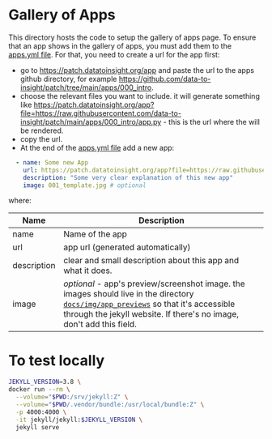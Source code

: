 # Gallery of Apps

This directory hosts the code to setup the gallery of apps page. To ensure that an app shows in the gallery of apps, you must add them to the [apps.yml file](./_data/apps.yml). For that, you need to create a url for the app first:

- go to https://patch.datatoinsight.org/app and paste the url to the apps github directory, for example https://github.com/data-to-insight/patch/tree/main/apps/000_intro.
- choose the relevant files you want to include. it will generate something like https://patch.datatoinsight.org/app?file=https://raw.githubusercontent.com/data-to-insight/patch/main/apps/000_intro/app.py - this is the url where the will be rendered.
- copy the url.
- At the end of the [apps.yml file](./_data/apps.yml) add a new app:

```yml
  - name: Some new App
    url: https://patch.datatoinsight.org/app?file=https://raw.githubusercontent.com/data-to-insight/patch/main/apps/000_intro/app.py
    description: "Some very clear explanation of this new app"
    image: 001_template.jpg # optional
```

where:

| Name| Description |
| - | - |
| name| Name of the app   |
| url   | app url (generated automatically)|
|description| clear and small description about this app and what it does.|
|image| *optional* - app's preview/screenshot image. the images should live in the directory [`docs/img/app_previews`](./img/app_previews/) so that it's accessible through the jekyll website. If there's no image, don't add this field.


# To test locally
```bash
JEKYLL_VERSION=3.8 \
docker run --rm \
  --volume="$PWD:/srv/jekyll:Z" \
  --volume="$PWD/.vendor/bundle:/usr/local/bundle:Z" \
  -p 4000:4000 \
  -it jekyll/jekyll:$JEKYLL_VERSION \
  jekyll serve
```
